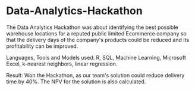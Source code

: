 # Data-Analytics-Hackathon
The Data Analytics Hackathon was about identifying the best possible warehouse locations for a reputed public limited Ecommerce company so that the delivery days of the company's products could be reduced and its profitability can be improved.

Languages, Tools and Models used:
R, SQL, Machine Learning, Microsoft Excel, k-nearest neighbors, linear regression.

Result:
Won the Hackathon, as our team's solution could reduce delivery time by 40%. The NPV for the solution is also calculated.
